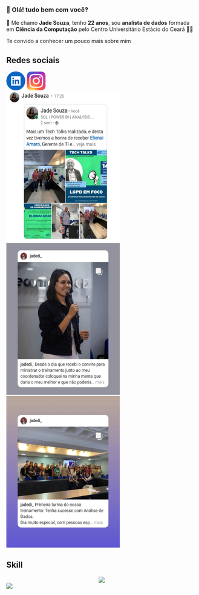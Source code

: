 ### 👋 Olá! tudo bem com você? 

🙂 Me chamo **Jade Souza**, tenho **22 anos**, sou **analista de dados** formada em **Ciência da Computação** pelo Centro Universitário Estácio do Ceará 👩‍🎓

Te convido a conhecer um pouco mais sobre mim

## Redes sociais

 <div>
      <a href="https://www.linkedin.com/in/jade-souza-7905ab1b1/" target="_blank"> <img align="center" height="50" width="50" src="https://github.com/Jadedisouza/Arquivos/blob/main/Icon/linkedin-icon.png" target="_blank"></a>
      <a href="https://www.instagram.com/jadedi_/"><img align="center" height="50" width="50" src="https://github.com/Jadedisouza/Arquivos/blob/main/Icon/Instagram_logo_2016.svg.webp" target="_blank"></a>
</div>

<div>
<img height="400" width="300" src="https://github.com/Jadedisouza/Arquivos/blob/main/Img/WhatsApp%20Image%202023-12-01%20at%2017.21.57.jpeg">
<img height="400" width="300" src="https://github.com/Jadedisouza/Arquivos/blob/main/Img/WhatsApp%20Image%202023-12-01%20at%2017.21.58.jpeg">
<img height="400" width="300" src="https://github.com/Jadedisouza/Arquivos/blob/main/Img/WhatsApp%20Image%202023-12-01%20at%2017.21.59.jpeg">
</div>

## Skill

<div align="center"> 
     <img align="center" src="https://github.com/Jadedisouza/Arquivos/blob/main/Img/Sem%20t%C3%ADtulo%20(3).png">
</div>


<img src="https://i.pinimg.com/originals/57/61/5b/57615b8c0092a66c1d4058b1692955cc.gif">

<!--
**Jadedisouza/jadedisouza** is a ✨ _special_ ✨ repository because its `README.md` (this file) appears on your GitHub profile.

Here are some ideas to get you started:

- 🔭 I’m currently working on ...
- 🌱 I’m currently learning ...
- 👯 I’m looking to collaborate on ...
- 🤔 I’m looking for help with ...
- 💬 Ask me about ...
- 📫 How to reach me: ...
- 😄 Pronouns: ...
- ⚡ Fun fact: ...
-->
